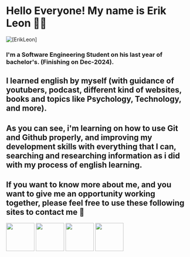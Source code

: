 # Hello Everyone! My name is Erik Leon 👋🙂
![[ErikLeon]](https://github.com/eleonKT/readmeTest/blob/main/Introduction.jpeg)
### I'm a Software Engineering Student on his last year of bachelor's. (Finishing on Dec-2024).

## I learned english by myself (with guidance of youtubers, podcast, different kind of websites, books and topics like Psychology, Technology, and more).

## As you can see, i'm learning on how to use Git and Github properly, and improving my development skills with everything that I can, searching and researching information as i did with my process of english learning.

## If you want to know more about me, and you want to give me an opportunity working together, please feel free to use these following sites to contact me 🤝
<p>
<a href="https://www.youtube.com/@tierrasupp4938">
<img src="https://img.shields.io/badge/Youtube-red" 
  target="_blank" rel="noopener noreferrer"
  height="77"></a>
<a href="https://www.linkedin.com/in/erikleons/">
  <img src="https://img.shields.io/badge/LinkedIN-blue?style=for-the-badge-flat"
  height="77"></a>
<a href="https://discord.gg/FU7Yt4u4Hd">
  <img src="https://img.shields.io/badge/Discord-00FA9A"
  height="77"></a>
<a href="https://www.twitch.tv/tierrasupp">
  <img src="https://img.shields.io/badge/Twitch-purple"
  height="77"></a>
</p>

